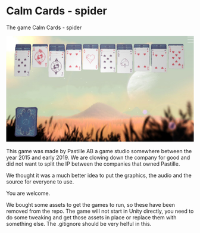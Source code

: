 # Calm Cards - spider
The game Calm Cards - spider

![image](promo.jpg)
         
This game was made by Pastille AB a game studio somewhere between the year 2015 and early 2019. We are clowing down the company for good and did not want to split the IP between the companies that owned Pastille. 

We thought it was a much better idea to put the graphics, the audio and the source for everyone to use.

You are welcome.

We bought some assets to get the games to run, so these have been removed from the repo. The game will not start in Unity directly, you need to do some tweaking and get those assets in place or replace them with something else. The .gitignore should be very helful in this. 
 
